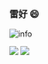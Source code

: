 ### 雷好 😄

![info](https://github-readme-stats.vercel.app/api?username=mouxiaohui&show_icons=true&count_private=true&hide=prs&theme=gruvbox)

<!-- label -->
![](https://badgen.net/gitlab/stars/fdroid/mouxiaohui)
![](https://badgen.net/badge/icon/windows?icon=windows&label)
<!-- ![](https://forthebadge.com/images/badges/made-with-rust.svg) -->

